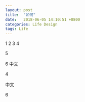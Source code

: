 ```yaml
---
layout: post
title:  "如何"
date:   2018-06-05 14:10:51 +0800
categories: Life Design
tags: Life
---
```

1
2
3
4


5

6
中文

4

中文

6

